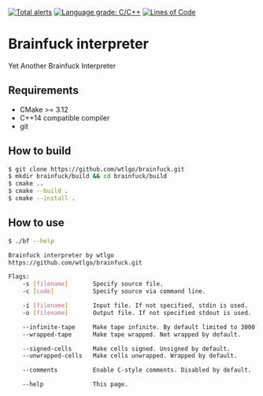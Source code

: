 [![Total alerts](https://img.shields.io/lgtm/alerts/g/wtlgo/brainfuck.svg?logo=lgtm&logoWidth=18)](https://lgtm.com/projects/g/wtlgo/brainfuck/alerts/)
[![Language grade: C/C++](https://img.shields.io/lgtm/grade/cpp/g/wtlgo/brainfuck.svg?logo=lgtm&logoWidth=18)](https://lgtm.com/projects/g/wtlgo/brainfuck/context:cpp)
[![Lines of Code](https://tokei.rs/b1/github/wtlgo/brainfuck?category=code)](https://github.com/XAMPPRocky/tokei)


# Brainfuck interpreter

 Yet Another Brainfuck Interpreter

## Requirements

- CMake >= 3.12
- C++14 compatible compiler
- git

## How to build

```bash
$ git clone https://github.com/wtlgo/brainfuck.git
$ mkdir brainfuck/build && cd brainfuck/build
$ cmake ..
$ cmake --build .
$ cmake --install .
```

## How to use

```bash
$ ./bf --help

Brainfuck interpreter by wtlgo
https://github.com/wtlgo/brainfuck.git

Flags:
    -s [filename]       Specify source file.
    -c [code]           Specify source via command line.

    -i [filename]       Input file. If not specified, stdin is used.
    -o [filename]       Output file. If not specified stdout is used.

    --infinite-tape     Make tape infinite. By default limited to 3000 cells.
    --wrapped-tape      Make tape wrapped. Not wrapped by default.

    --signed-cells      Make cells signed. Unsigned by default.
    --unwrapped-cells   Make cells unwrapped. Wrapped by default.

    --comments          Enable C-style comments. Disabled by default.

    --help              This page.
```
